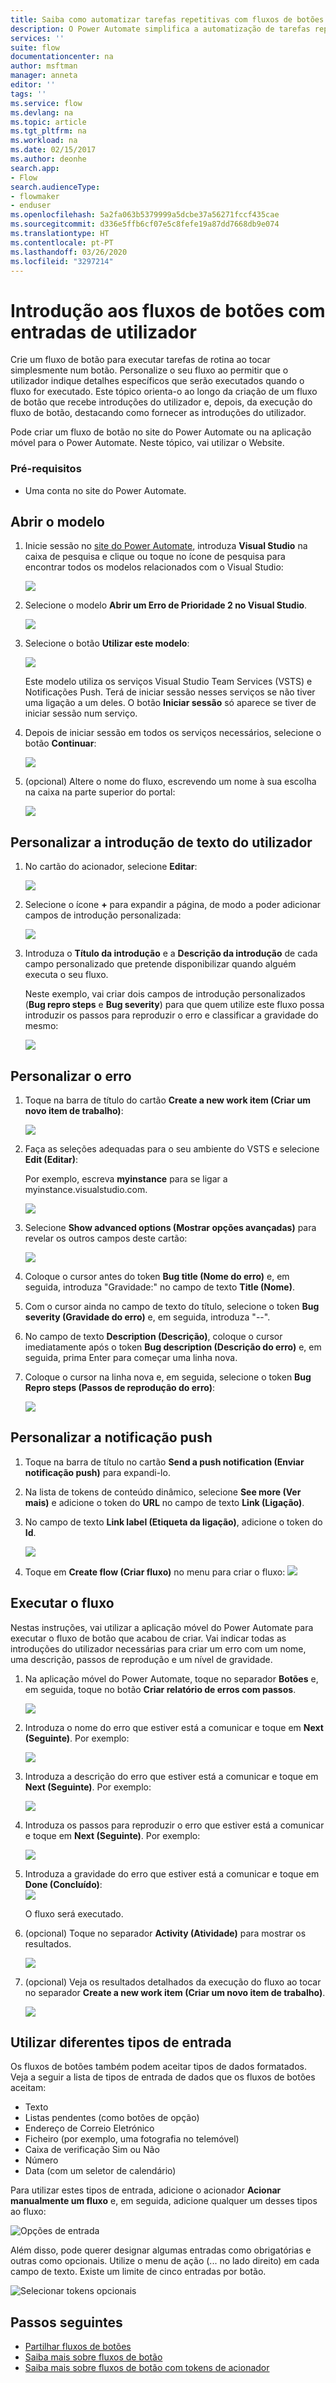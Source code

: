 ```yaml
---
title: Saiba como automatizar tarefas repetitivas com fluxos de botões que aceitam entradas do utilizador | Microsoft Docs
description: O Power Automate simplifica a automatização de tarefas repetitivas. Os fluxos podem mesmo aceitar entradas do utilizador ao executar uma tarefa repetitiva.
services: ''
suite: flow
documentationcenter: na
author: msftman
manager: anneta
editor: ''
tags: ''
ms.service: flow
ms.devlang: na
ms.topic: article
ms.tgt_pltfrm: na
ms.workload: na
ms.date: 02/15/2017
ms.author: deonhe
search.app:
- Flow
search.audienceType:
- flowmaker
- enduser
ms.openlocfilehash: 5a2fa063b5379999a5dcbe37a56271fccf435cae
ms.sourcegitcommit: d336e5ffb6cf07e5c8fefe19a87dd7668db9e074
ms.translationtype: HT
ms.contentlocale: pt-PT
ms.lasthandoff: 03/26/2020
ms.locfileid: "3297214"
---
```

# <a name="introducing-button-flows-with-user-input"></a>Introdução aos fluxos de botões com entradas de utilizador

Crie um fluxo de botão para executar tarefas de rotina ao tocar simplesmente num botão. Personalize o seu fluxo ao permitir que o utilizador indique detalhes específicos que serão executados quando o fluxo for executado. Este tópico orienta-o ao longo da criação de um fluxo de botão que recebe introduções do utilizador e, depois, da execução do fluxo de botão, destacando como fornecer as introduções do utilizador.

Pode criar um fluxo de botão no site do Power Automate ou na aplicação móvel para o Power Automate. Neste tópico, vai utilizar o Website.

### <a name="prerequisites"></a>Pré-requisitos
* Uma conta no site do Power Automate.

## <a name="open-the-template"></a>Abrir o modelo
1. Inicie sessão no [site do Power Automate](https://flow.microsoft.com), introduza **Visual Studio** na caixa de pesquisa e clique ou toque no ícone de pesquisa para encontrar todos os modelos relacionados com o Visual Studio:
   
    ![](./media/button-flow-with-user-input-tokens/1.png)  
2. Selecione o modelo **Abrir um Erro de Prioridade 2 no Visual Studio**.
   
    ![](./media/button-flow-with-user-input-tokens/2.png)  
3. Selecione o botão **Utilizar este modelo**:
   
    ![](./media/button-flow-with-user-input-tokens/3.png)  
   
    Este modelo utiliza os serviços Visual Studio Team Services (VSTS) e Notificações Push. Terá de iniciar sessão nesses serviços se não tiver uma ligação a um deles. O botão **Iniciar sessão** só aparece se tiver de iniciar sessão num serviço.
4. Depois de iniciar sessão em todos os serviços necessários, selecione o botão **Continuar**:
   
    ![](./media/button-flow-with-user-input-tokens/4.png)  
5. (opcional) Altere o nome do fluxo, escrevendo um nome à sua escolha na caixa na parte superior do portal:
   
    ![](./media/button-flow-with-user-input-tokens/5.png)

## <a name="customize-the-user-input"></a>Personalizar a introdução de texto do utilizador
1. No cartão do acionador, selecione **Editar**:
   
    ![](./media/button-flow-with-user-input-tokens/6.png)  
2. Selecione o ícone **+** para expandir a página, de modo a poder adicionar campos de introdução personalizada:
   
    ![](./media/button-flow-with-user-input-tokens/7.png)
3. Introduza o **Título da introdução** e a **Descrição da introdução** de cada campo personalizado que pretende disponibilizar quando alguém executa o seu fluxo.  
   
    Neste exemplo, vai criar dois campos de introdução personalizados (**Bug repro steps** e **Bug severity**) para que quem utilize este fluxo possa introduzir os passos para reproduzir o erro e classificar a gravidade do mesmo:  
   
    ![](./media/button-flow-with-user-input-tokens/8.png)

## <a name="customize-the-bug"></a>Personalizar o erro
1. Toque na barra de título do cartão **Create a new work item (Criar um novo item de trabalho)**:
   
    ![](./media/button-flow-with-user-input-tokens/9.png)  
2. Faça as seleções adequadas para o seu ambiente do VSTS e selecione **Edit (Editar)**:
   
    Por exemplo, escreva **myinstance** para se ligar a myinstance.visualstudio.com.
   
    ![](./media/button-flow-with-user-input-tokens/10.png)  
3. Selecione **Show advanced options (Mostrar opções avançadas)** para revelar os outros campos deste cartão:
   
    ![](./media/button-flow-with-user-input-tokens/11.png)  
4. Coloque o cursor antes do token **Bug title (Nome do erro)** e, em seguida, introduza "Gravidade:" no campo de texto **Title (Nome)**.
5. Com o cursor ainda no campo de texto do título, selecione o token **Bug severity (Gravidade do erro)** e, em seguida, introduza "--".  
6. No campo de texto **Description (Descrição)**, coloque o cursor imediatamente após o token **Bug description (Descrição do erro)** e, em seguida, prima Enter para começar uma linha nova.
7. Coloque o cursor na linha nova e, em seguida, selecione o token **Bug Repro steps (Passos de reprodução do erro)**:
   
    ![](./media/button-flow-with-user-input-tokens/12.png)

## <a name="customize-the-push-notification"></a>Personalizar a notificação push
1. Toque na barra de título no cartão **Send a push notification (Enviar notificação push)** para expandi-lo.
2. Na lista de tokens de conteúdo dinâmico, selecione **See more (Ver mais)** e adicione o token do **URL** no campo de texto **Link (Ligação)**.
3. No campo de texto **Link label (Etiqueta da ligação)**, adicione o token do **Id**.
   
    ![](./media/button-flow-with-user-input-tokens/13.png)  
4. Toque em **Create flow (Criar fluxo)** no menu para criar o fluxo:  ![](./media/button-flow-with-user-input-tokens/14.png)  

## <a name="run-your-flow"></a>Executar o fluxo
Nestas instruções, vai utilizar a aplicação móvel do Power Automate para executar o fluxo de botão que acabou de criar. Vai indicar todas as introduções do utilizador necessárias para criar um erro com um nome, uma descrição, passos de reprodução e um nível de gravidade.  

1. Na aplicação móvel do Power Automate, toque no separador **Botões** e, em seguida, toque no botão **Criar relatório de erros com passos**.
   
    ![](./media/button-flow-with-user-input-tokens/runmt1.png)  
2. Introduza o nome do erro que estiver está a comunicar e toque em **Next (Seguinte)**. Por exemplo:
   
    ![](./media/button-flow-with-user-input-tokens/runmt2.png)  
3. Introduza a descrição do erro que estiver está a comunicar e toque em **Next (Seguinte)**. Por exemplo:
   
    ![](./media/button-flow-with-user-input-tokens/runmt3.png)  
4. Introduza os passos para reproduzir o erro que estiver está a comunicar e toque em **Next (Seguinte)**. Por exemplo:
   
    ![](./media/button-flow-with-user-input-tokens/runmt3-1.png)  
5. Introduza a gravidade do erro que estiver está a comunicar e toque em **Done (Concluído)**:  
    ![](./media/button-flow-with-user-input-tokens/runmt3-2.png)  
   
    O fluxo será executado.
6. (opcional) Toque no separador **Activity (Atividade)** para mostrar os resultados.
   
    ![](./media/button-flow-with-user-input-tokens/runmt5.png)  
7. (opcional) Veja os resultados detalhados da execução do fluxo ao tocar no separador **Create a new work item (Criar um novo item de trabalho)**.
   
    ![](./media/button-flow-with-user-input-tokens/runmt6.png)


## <a name="use-different-input-types"></a>Utilizar diferentes tipos de entrada

Os fluxos de botões também podem aceitar tipos de dados formatados. Veja a seguir a lista de tipos de entrada de dados que os fluxos de botões aceitam: 

- Texto
- Listas pendentes (como botões de opção)
- Endereço de Correio Eletrónico
- Ficheiro (por exemplo, uma fotografia no telemóvel)
- Caixa de verificação Sim ou Não
- Número
- Data (com um seletor de calendário)

Para utilizar estes tipos de entrada, adicione o acionador **Acionar manualmente um fluxo** e, em seguida, adicione qualquer um desses tipos ao fluxo:

![Opções de entrada](media/button-flow-with-user-input-tokens/input-options.png)

Além disso, pode querer designar algumas entradas como obrigatórias e outras como opcionais. Utilize o menu de ação (... no lado direito) em cada campo de texto. Existe um limite de cinco entradas por botão.

![Selecionar tokens opcionais](media/button-flow-with-user-input-tokens/required-optional.png)

## <a name="next-steps"></a>Passos seguintes
* [Partilhar fluxos de botões](share-buttons.md)
* [Saiba mais sobre fluxos de botão](introduction-to-button-flows.md)  
* [Saiba mais sobre fluxos de botão com tokens de acionador](introduction-to-button-trigger-tokens.md)  

